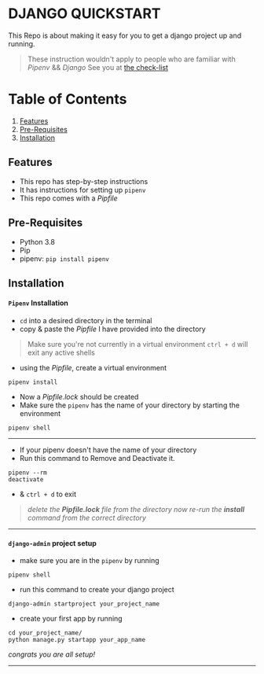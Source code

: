 # DJANGO QUICKSTART
This Repo is about making it easy for you to get a django project up and running.
>These instruction wouldn't apply to people who are familiar with *Pipenv* && *Django*
>See you at [the check-list](https://rp-bot.github.io/django-checklist/)

# Table of Contents

1. [Features](#Features)
2. [Pre-Requisites](#Pre-Requisites)
3. [Installation](#Installation)


## Features
- This repo has step-by-step instructions
- It has instructions for setting up `pipenv`
- This repo comes with a *Pipfile*

## Pre-Requisites

- Python 3.8 
- Pip
- pipenv: ```pip install pipenv```

## Installation

#### `Pipenv` Installation
- `cd` into a desired directory in the terminal
- copy & paste the *Pipfile* I have provided into the directory
>Make sure you're not currently in a virtual environment
`ctrl + d` will exit any active shells
- using the *Pipfile*, create a virtual environment
```shell
pipenv install
```
- Now a *Pipfile.lock* should be created
- Make sure the `pipenv` has the name of your directory by starting the environment

```shell
pipenv shell
```

---

- If your pipenv doesn't have the name of your directory
- Run this command to Remove and Deactivate it.

```shell
pipenv --rm
deactivate
```
- & `ctrl + d` to exit


><i>delete the **Pipfile.lock** file from the directory
>now re-run the **install** command from the correct directory</i>
---

#### `django-admin` project setup
- make sure you are in the `pipenv` by running
```shell
pipenv shell
```
- run this command to create your django project
```shell
django-admin startproject your_project_name
```
- create your first app by running
```shell
cd your_project_name/
python manage.py startapp your_app_name
```

*congrats you are all setup!*

---
